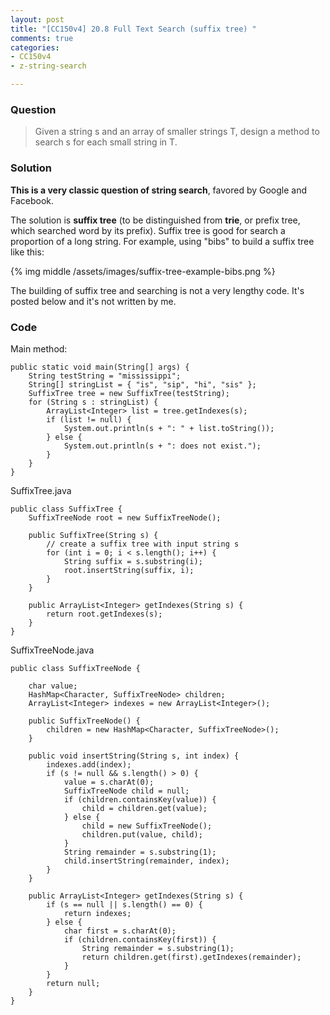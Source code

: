 ```yaml
---
layout: post
title: "[CC150v4] 20.8 Full Text Search (suffix tree) "
comments: true
categories:
- CC150v4
- z-string-search

---
```


### Question

> Given a string s and an array of smaller strings T, design a method to search s for each small string in T. 

### Solution

__This is a very classic question of string search__, favored by Google and Facebook. 

The solution is __suffix tree__ (to be distinguished from __trie__, or prefix tree, which searched word by its prefix). Suffix tree is good for search a proportion of a long string. For example, using "bibs" to build a suffix tree like this: 

{% img middle /assets/images/suffix-tree-example-bibs.png %}

The building of suffix tree and searching is not a very lengthy code. It's posted below and it's not written by me. 

### Code

Main method:

	public static void main(String[] args) {
		String testString = "mississippi";
		String[] stringList = { "is", "sip", "hi", "sis" };
		SuffixTree tree = new SuffixTree(testString);
		for (String s : stringList) {
			ArrayList<Integer> list = tree.getIndexes(s);
			if (list != null) {
				System.out.println(s + ": " + list.toString());
			} else {
				System.out.println(s + ": does not exist.");
			}
		}
	}

SuffixTree.java

	public class SuffixTree {
		SuffixTreeNode root = new SuffixTreeNode();
		
		public SuffixTree(String s) {
			// create a suffix tree with input string s
			for (int i = 0; i < s.length(); i++) {
				String suffix = s.substring(i);
				root.insertString(suffix, i);
			}
		}
		
		public ArrayList<Integer> getIndexes(String s) {
			return root.getIndexes(s);
		}
	}

SuffixTreeNode.java

	public class SuffixTreeNode {

		char value;
		HashMap<Character, SuffixTreeNode> children;
		ArrayList<Integer> indexes = new ArrayList<Integer>();

		public SuffixTreeNode() {
			children = new HashMap<Character, SuffixTreeNode>();
		}

		public void insertString(String s, int index) {
			indexes.add(index);
			if (s != null && s.length() > 0) {
				value = s.charAt(0);
				SuffixTreeNode child = null;
				if (children.containsKey(value)) {
					child = children.get(value);
				} else {
					child = new SuffixTreeNode();
					children.put(value, child);
				}
				String remainder = s.substring(1);
				child.insertString(remainder, index);
			}
		}

		public ArrayList<Integer> getIndexes(String s) {
			if (s == null || s.length() == 0) {
				return indexes;
			} else {
				char first = s.charAt(0);
				if (children.containsKey(first)) {
					String remainder = s.substring(1);
					return children.get(first).getIndexes(remainder);
				}
			}
			return null;
		}
	}
